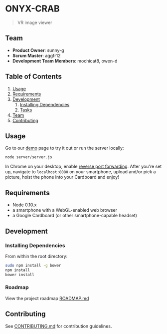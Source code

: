 # ONYX-CRAB

> VR image viewer

## Team

  - __Product Owner__: sunny-g
  - __Scrum Master__: aggfr12
  - __Development Team Members__: mochicat8, owen-d

## Table of Contents

1. [Usage](#Usage)
1. [Requirements](#requirements)
1. [Development](#development)
    1. [Installing Dependencies](#installing-dependencies)
    1. [Tasks](#tasks)
1. [Team](#team)
1. [Contributing](#contributing)

## Usage

Go to our [demo](onyxcrab.azurewebsites.net) page to try it out or run the server locally:

```
node server/server.js
```

In Chrome on your desktop, enable [reverse port forwarding](https://developer.chrome.com/devtools/docs/remote-debugging). After you're set up, navigate to ```localhost:8080``` on your smartphone, upload and/or pick a picture, hoist the phone into your Cardboard and enjoy!

## Requirements

- Node 0.10.x
- a smartphone with a WebGL-enabled web browser
- a Google Cardboard (or other smartphone-capable headset)

## Development

### Installing Dependencies

From within the root directory:

```sh
sudo npm install -g bower
npm install
bower install
```

### Roadmap

View the project roadmap [ROADMAP.md](ROADMAP.md)


## Contributing

See [CONTRIBUTING.md](CONTRIBUTING.md) for contribution guidelines.
